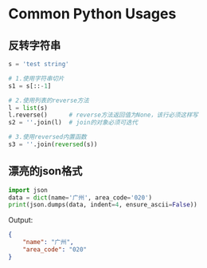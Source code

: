 # Common Python Usages

## 反转字符串

```python
s = 'test string'

# 1.使用字符串切片
s1 = s[::-1]

# 2.使用列表的reverse方法
l = list(s)
l.reverse()      # reverse方法返回值为None，该行必须这样写
s2 = ''.join(l)  # join的对象必须可迭代

# 3.使用reversed内置函数
s3 = ''.join(reversed(s))
```

## 漂亮的json格式

```python
import json
data = dict(name='广州', area_code='020')
print(json.dumps(data, indent=4, ensure_ascii=False))
```
Output:
```json
{
    "name": "广州",
    "area_code": "020"
}
```

